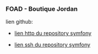 ### FOAD - Boutique Jordan


lien github:


- [lien http du repository symfony](https://github.com/MrScrupulus/symfony.git)

- [lien ssh du repository symfony]([git@github.com:MrScrupulus/symfony.git)




